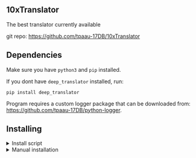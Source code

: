 ## 10xTranslator
The best translator currently available

git repo: https://github.com/tpaau-17DB/10xTranslator


## Dependencies
Make sure you have `python3` and `pip` installed.

If you dont have `deep_translator` installed, run:

```
pip install deep_translator
```

Program requires a custom logger package that can be downloaded from: https://github.com/tpaau-17DB/python-logger.


## Installing
<details>

<summary>Install script</summary>

For quick install you can run:

```
./install.sh
```

This script ensures you have all the dependencies required and installs the package.
</details>


<details>

<summary>Manual installation</summary>

To manually install the python package you can run `pip install .`.


You can also copy the files to `/usr/bin` so translator can be accessed at all times:

```
sudo cp best_translator/translator.py /usr/bin/translator
sudo cp best_translator/utils.py /usr/bin/utils.py
```

Then ensure `/usr/bin/translator` has required permissions:

```
sudo chmod 755 /usr/bin/translator
```

</details>
